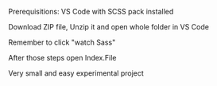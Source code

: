 Prerequisitions: VS Code with SCSS pack installed

Download ZIP file, Unzip it and open whole folder in VS Code

Remember to click "watch Sass" 

After those steps open Index.File

Very small and easy experimental project
